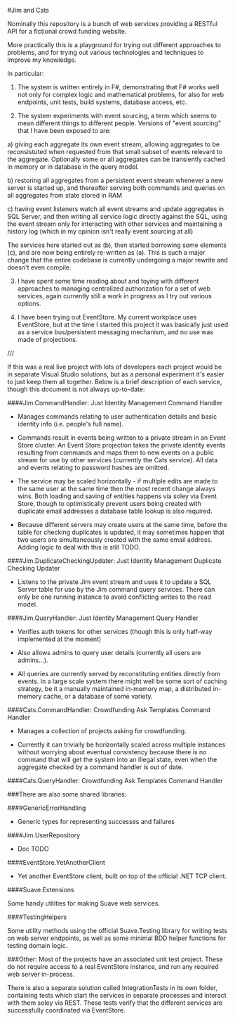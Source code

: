 #Jim and Cats

Nominally this repository is a bunch of web services providing a RESTful API for a fictional crowd funding website.

More practically this is a playground for trying out different approaches to problems, and for trying out various technologies and techniques to improve my knowledge.

In particular:

1. The system is written entirely in F#, demonstrating that F# works well not only for complex logic and mathematical problems, for also for web endpoints, unit tests, build systems, database access, etc.

2. The system experiments with event sourcing, a term which seems to mean different things to different people. Versions of "event sourcing" that I have been exposed to are:

a) giving each aggregate its own event stream, allowing aggregates to be reconsistuted when requested from that small subset of events relevant to the aggregate. Optionally some or all aggregates can be transiently cached in memory or in database in the query model.

b) restoring all aggregates from a persistent event stream whenever a new server is started up, and thereafter serving both commands and queries on all aggregates from state stored in RAM

c) having event listeners watch all event streams and update aggregates in SQL Server, and then writing all service logic directly against the SQL, using the event stream only for interacting with other services and maintaining a history log (which in my opinion isn't really event sourcing at all)

The services here started out as (b), then started borrowing some elements (c), and are now being entirely re-written as (a). This is such a major change that the entire codebase is currently undergoing a major rewrite and doesn't even compile.

3. I have spent some time reading about and toying with different approaches to managing centralized authorization for a set of web services, again currently still a work in progress as I try out various options.

4. I have been trying out EventStore. My current workplace uses EventStore, but at the time I started this project it was basically just used as a service bus/persistent messaging mechanism, and no use was made of projections.

///

If this was a real live project with lots of developers each project would be in separate Visual Studio solutions, but as a personal experiment it's easier to just keep them all together. Below is a brief description of each service, though this document is not always up-to-date:

####Jim.CommandHandler: Just Identity Management Command Handler

* Manages commands relating to user authentication details and basic identity info (i.e. people's full name).

* Commands result in events being written to a private stream in an Event Store cluster. An Event Store projection takes the private identity events resulting from commands and maps them to new events on a public stream for use by other services (currently the Cats service). All data and events relating to password hashes are omitted.

* The service may be scaled horizontally - if multiple edits are made to the same user at the same time then the most recent change always wins. Both loading and saving of entities happens via soley via Event Store, though to optimistically prevent users being created with duplicate email addresses a database table lookup is also required.

* Because different servers may create users at the same time, before the table for checking duplicates is updated, it may sometimes happen that two users are simultaneously created with the same email address. Adding logic to deal with this is still TODO.

####Jim.DuplicateCheckingUpdater: Just Identity Management Duplicate Checking Updater

* Listens to the private Jim event stream and uses it to update a SQL Server table for use by the Jim command query services. There can only be one running instance to avoid conflicting writes to the read model.

####Jim.QueryHandler: Just Identity Management Query Handler

* Verifies auth tokens for other services (though this is only half-way implemented at the moment)

* Also allows admins to query user details (currently all users are admins...).

* All queries are currently served by reconstituting entities directly from events. In a large scale system there might well be some sort of caching strategy, be it a manually maintained in-memory map, a distributed in-memory cache, or a database of some variety.

####Cats.CommandHandler: Crowdfunding Ask Templates Command Handler

* Manages a collection of projects asking for crowdfunding.

* Currently it can trivially be horizontally scaled across multiple instances without worrying about eventual consistency because there is no command that will get the system into an illegal state, even when the aggregate checked by a command handler is out of date.

####Cats.QueryHandler: Crowdfunding Ask Templates Command Handler

###There are also some shared libraries:

####GenericErrorHandling

* Generic types for representing successes and failures

####Jim.UserRepository

* Doc TODO

####EventStore.YetAnotherClient

* Yet another EventStore client, built on top of the official .NET TCP client.

####Suave.Extensions

Some handy utilities for making Suave web services.

####TestingHelpers

Some utility methods using the official Suave.Testing library for writing tests on web server endpoints, as well as some minimal BDD helper functions for testing domain logic.

###Other:
Most of the projects have an associated unit test project. These do not require access to a real EventStore instance, and run any required web server in-process.

There is also a separate solution called IntegrationTests in its own folder, containing tests which start the services in separate processes and interact with them soley via REST. These tests verify that the different services are successfully coordinated via EventStore.